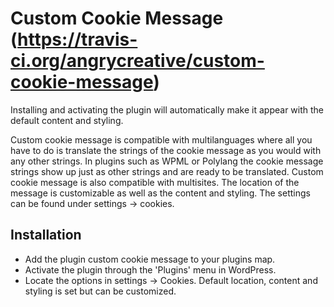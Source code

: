 # Custom Cookie Message (https://travis-ci.org/angrycreative/custom-cookie-message)

Installing and activating the plugin will automatically make it appear with the default content and styling.

Custom cookie message is compatible with multilanguages where all you have to do is translate the strings of the cookie message as you would with any other strings. In plugins such as WPML or Polylang the cookie message strings show up just as other strings and are ready to be translated.
Custom cookie message is also compatible with multisites. The location of the message is customizable as well as the content and styling. The settings can be found under settings -> cookies.

## Installation

* Add the plugin custom cookie message to your plugins map.
* Activate the plugin through the 'Plugins' menu in WordPress.
* Locate the options in settings -> Cookies. Default location, content and styling is set but can be customized.
